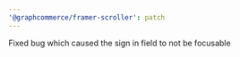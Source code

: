 ```yaml
---
'@graphcommerce/framer-scroller': patch
---
```


Fixed bug which caused the sign in field to not be focusable
